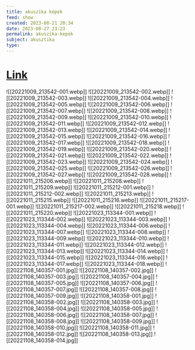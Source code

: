 ```yaml
---
title: akuszika képek
feed: show
created: 2023-08-21 20:34
date: 2023-08-27 23:23
permalink: akuszika-kepek
subject: akusztika
type: 
---
```


# [Link](https://ibb.co/album/XSczxC)

![[20221009_213542-001.webp]]
![[20221009_213542-002.webp]]
![[20221009_213542-003.webp]]
![[20221009_213542-004.webp]]
![[20221009_213542-005.webp]]
![[20221009_213542-006.webp]]
![[20221009_213542-007.webp]]
![[20221009_213542-008.webp]]
![[20221009_213542-009.webp]]
![[20221009_213542-010.webp]]
![[20221009_213542-011.webp]]
![[20221009_213542-012.webp]]
![[20221009_213542-013.webp]]
![[20221009_213542-014.webp]]
![[20221009_213542-015.webp]]
![[20221009_213542-016.webp]]
![[20221009_213542-017.webp]]
![[20221009_213542-018.webp]]
![[20221009_213542-019.webp]]
![[20221009_213542-020.webp]]
![[20221009_213542-021.webp]]
![[20221009_213542-022.webp]]
![[20221009_213542-023.webp]]
![[20221009_213542-024.webp]]
![[20221009_213542-025.webp]]
![[20221009_213542-026.webp]]
![[20221009_213542-027.webp]]
![[20221009_213542-028.webp]]
![[20221011_215206.webp]]
![[20221011_215208.webp]]
![[20221011_215209.webp]]
![[20221011_215212-001.webp]]
![[20221011_215212-002.webp]]
![[20221011_215213.webp]]
![[20221011_215215.webp]]
![[20221011_215216.webp]]
![[20221011_215217-001.webp]]
![[20221011_215217-002.webp]]
![[20221011_215218.webp]]
![[20221011_215220.webp]]
![[20221023_113344-001.webp]]
![[20221023_113344-002.webp]]
![[20221023_113344-003.webp]]
![[20221023_113344-004.webp]]
![[20221023_113344-006.webp]]
![[20221023_113344-007.webp]]
![[20221023_113344-008.webp]]
![[20221023_113344-009.webp]]
![[20221023_113344-010.webp]]
![[20221023_113344-011.webp]]
![[20221023_113344-012.webp]]
![[20221023_113344-013.webp]]
![[20221023_113344-014.webp]]
![[20221023_113344-015.webp]]
![[20221023_113344-016.webp]]
![[20221023_113344-017.webp]]
![[20221023_113344-018.webp]]
![[20221108_140357-001.jpg]]
![[20221108_140357-002.jpg]]
![[20221108_140357-003.jpg]]
![[20221108_140357-004.jpg]]
![[20221108_140357-005.jpg]]
![[20221108_140357-006.jpg]]
![[20221108_140357-007.jpg]]
![[20221108_140357-008.jpg]]
![[20221108_140357-009.jpg]]
![[20221108_140358-001.jpg]]
![[20221108_140358-002.jpg]]
![[20221108_140358-003.jpg]]
![[20221108_140358-004.jpg]]
![[20221108_140358-005.jpg]]
![[20221108_140358-006.jpg]]
![[20221108_140358-007.jpg]]
![[20221108_140358-008.jpg]]
![[20221108_140358-009.jpg]]
![[20221108_140358-010.jpg]]
![[20221108_140358-011.jpg]]
![[20221108_140358-012.jpg]]
![[20221108_140358-013.jpg]]
![[20221108_140358-014.jpg]]